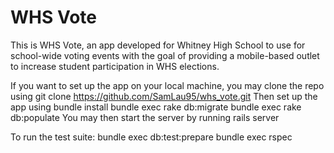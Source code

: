 # WHS Vote

This is WHS Vote, an app developed for Whitney High School to use for school-wide voting events with the goal of providing a mobile-based outlet to increase student participation in WHS elections.

If you want to set up the app on your local machine, you may clone the repo using
    git clone https://github.com/SamLau95/whs_vote.git
Then set up the app using
    bundle install
    bundle exec rake db:migrate
    bundle exec rake db:populate
You may then start the server by running
    rails server

To run the test suite:
    bundle exec db:test:prepare
    bundle exec rspec
    
